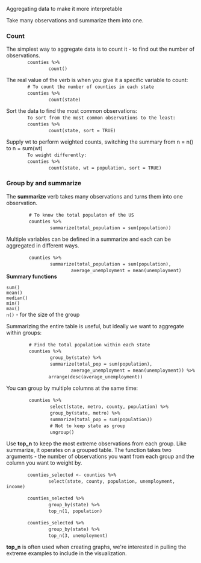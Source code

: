 Aggregating data to make it more interpretable

Take many observations and summarize them into one. 

### Count  

The simplest way to aggregate data is to count it - to find out the number of observations.  
&emsp;&emsp;&emsp;&emsp;` counties %>% `  
&emsp;&emsp;&emsp;&emsp;&emsp;&emsp;&emsp;&emsp;` count() `  

The real value of the verb is when you give it a specific variable to count:  
&emsp;&emsp;&emsp;&emsp;` # To count the number of counties in each state `  
&emsp;&emsp;&emsp;&emsp;` counties %>% `  
&emsp;&emsp;&emsp;&emsp;&emsp;&emsp;&emsp;&emsp;` count(state) `  

Sort the data to find the most common observations:  
&emsp;&emsp;&emsp;&emsp;` To sort from the most common observations to the least: `  
&emsp;&emsp;&emsp;&emsp;` counties %>% `  
&emsp;&emsp;&emsp;&emsp;&emsp;&emsp;&emsp;&emsp;` count(state, sort = TRUE) `  

Supply wt to perform weighted counts, switching the summary from n = n() to n = sum(wt)  
&emsp;&emsp;&emsp;&emsp;` To weight differently: `  
&emsp;&emsp;&emsp;&emsp;` counties %>% `  
&emsp;&emsp;&emsp;&emsp;&emsp;&emsp;&emsp;&emsp;` count(state, wt = population, sort = TRUE) `  

### Group by and summarize  

The **summarize** verb takes many observations and turns them into one observation.  

&emsp;&emsp;&emsp;&emsp; ` # To know the total populaton of the US  `  
&emsp;&emsp;&emsp;&emsp; ` counties %>% `     
&emsp;&emsp;&emsp;&emsp;&emsp;&emsp;&emsp;&emsp; ` summarize(total_population = sum(population)) `  

Multiple variables can be defined in a summarize and each can be aggregated in different ways.  

&emsp;&emsp;&emsp;&emsp; ` counties %>% `   
&emsp;&emsp;&emsp;&emsp;&emsp;&emsp;&emsp;&emsp; ` summarize(total_population = sum(population), `  
&emsp;&emsp;&emsp;&emsp;&emsp;&emsp;&emsp;&emsp;&emsp;&emsp;&emsp;&emsp; ` average_unemployment = mean(unemployment) `   
**Summary functions**  

` sum() `  
` mean() `  
` median() `  
` min() `  
` max() `  
` n() `  - for the size of the group  

Summarizing the entire table is useful, but ideally we want to aggregate within groups:

&emsp;&emsp;&emsp;&emsp; ` # Find the total population within each state `  
&emsp;&emsp;&emsp;&emsp; ` counties %>% `  
&emsp;&emsp;&emsp;&emsp;&emsp;&emsp;&emsp;&emsp; ` group_by(state) %>% `  
&emsp;&emsp;&emsp;&emsp;&emsp;&emsp;&emsp;&emsp; ` summarize(total_pop = sum(population), `  
&emsp;&emsp;&emsp;&emsp;&emsp;&emsp;&emsp;&emsp;&emsp;&emsp;&emsp;&emsp; ` average_unemployment = mean(unemployment)) %>% `  
&emsp;&emsp;&emsp;&emsp;&emsp;&emsp;&emsp;&emsp;` arrange(desc(average_unemployment)) `  

You can group by multiple columns at the same time:

&emsp;&emsp;&emsp;&emsp; ` counties %>% `  
&emsp;&emsp;&emsp;&emsp;&emsp;&emsp;&emsp;&emsp; ` select(state, metro, county, population) %>% `  
&emsp;&emsp;&emsp;&emsp;&emsp;&emsp;&emsp;&emsp; ` group_by(state, metro) %>% `  
&emsp;&emsp;&emsp;&emsp;&emsp;&emsp;&emsp;&emsp; ` summarize(total_pop = sum(population)) `  
&emsp;&emsp;&emsp;&emsp;&emsp;&emsp;&emsp;&emsp; ` # Not to keep state as group `  
&emsp;&emsp;&emsp;&emsp;&emsp;&emsp;&emsp;&emsp; ` ungroup() `  

Use **top_n** to keep the most extreme observations from each group. Like summarize, it operates on a grouped table. The function takes two arguments - the number of observations you want from each group and the column you want to weight by.

&emsp;&emsp;&emsp;&emsp;` counties_selected <- counties %>% `  
&emsp;&emsp;&emsp;&emsp;&emsp;&emsp;&emsp;&emsp;` select(state, county, population, unemployment, income) `  

&emsp;&emsp;&emsp;&emsp;` counties_selected %>% `  
&emsp;&emsp;&emsp;&emsp;&emsp;&emsp;&emsp;&emsp;` group_by(state) %>% `  
&emsp;&emsp;&emsp;&emsp;&emsp;&emsp;&emsp;&emsp;` top_n(1, population) `  

&emsp;&emsp;&emsp;&emsp;` counties_selected %>% `  
&emsp;&emsp;&emsp;&emsp;&emsp;&emsp;&emsp;&emsp;` group_by(state) %>% `  
&emsp;&emsp;&emsp;&emsp;&emsp;&emsp;&emsp;&emsp;` top_n(3, unemployment) `  

**top_n** is often used when creating graphs, we're interested in pulling the extreme examples to include in the visualization.


